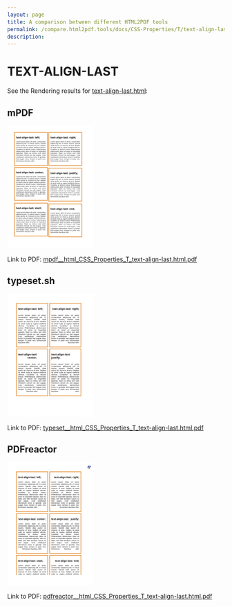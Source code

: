 ```yaml
---
layout: page
title: A comparison between different HTML2PDF tools
permalink: /compare.html2pdf.tools/docs/CSS-Properties/T/text-align-last.md
description: 
---
```


# TEXT-ALIGN-LAST

See the Rendering results for [text-align-last.html](/html/CSS%20Properties/T/text-align-last.html):

## mPDF
![](mpdf__html_CSS_Properties_T_text-align-last.html.png) 

Link to PDF: [mpdf__html_CSS_Properties_T_text-align-last.html.pdf](mpdf__html_CSS_Properties_T_text-align-last.html.pdf)

## typeset.sh
![](typeset__html_CSS_Properties_T_text-align-last.html.png) 

Link to PDF: [typeset__html_CSS_Properties_T_text-align-last.html.pdf](typeset__html_CSS_Properties_T_text-align-last.html.pdf)

## PDFreactor
![](pdfreactor__html_CSS_Properties_T_text-align-last.html.png) 

Link to PDF: [pdfreactor__html_CSS_Properties_T_text-align-last.html.pdf](pdfreactor__html_CSS_Properties_T_text-align-last.html.pdf)
